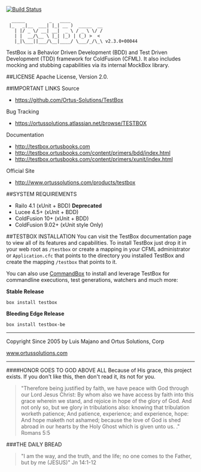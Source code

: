 ﻿[![Build Status](https://travis-ci.org/Ortus-Solutions/TestBox.svg?branch=development)](https://travis-ci.org/Ortus-Solutions/TestBox)```  _____         _   ____             |_   _|__  ___| |_| __ )  _____  __   | |/ _ \/ __| __|  _ \ / _ \ \/ /   | |  __/\__ \ |_| |_) | (_) >  <    |_|\___||___/\__|____/ \___/_/\_\ v2.3.0+00044```    TestBox is a Behavior Driven Development (BDD) and Test Driven Development (TDD) framework for ColdFusion (CFML). It also includes mocking and stubbing capabilities via its internal MockBox library.##LICENSEApache License, Version 2.0.##IMPORTANT LINKSSource- https://github.com/Ortus-Solutions/TestBoxBug Tracking- https://ortussolutions.atlassian.net/browse/TESTBOXDocumentation- http://testbox.ortusbooks.com- http://testbox.ortusbooks.com/content/primers/bdd/index.html- http://testbox.ortusbooks.com/content/primers/xunit/index.htmlOfficial Site- http://www.ortussolutions.com/products/testbox##SYSTEM REQUIREMENTS- Railo 4.1 (xUnit + BDD) **Deprecated**- Lucee 4.5+ (xUnit + BDD)- ColdFusion 10+ (xUnit + BDD)- ColdFusion 9.02+ (xUnit style Only)##TESTBOX INSTALLATIONYou can visit the TestBox documentation page to view all of its features and capabilities.  To install TestBox just drop it in your web root as `/testbox` orcreate a mapping in your CFML administrator or `Application.cfc` that points to thedirectory you installed TestBox and create the mapping `/testbox` that points to it.You can also use [CommandBox](http://www.ortussolutions.com/products/commandbox) to install and leverage TestBox for commandline executions, test generations, watchers and much more:**Stable Release**`box install testbox`**Bleeding Edge Release**`box install testbox-be`********************************************************************************Copyright Since 2005 by Luis Majano and Ortus Solutions, Corpwww.ortussolutions.com********************************************************************************####HONOR GOES TO GOD ABOVE ALLBecause of His grace, this project exists. If you don't like this, then don't read it, its not for you.>"Therefore being justified by faith, we have peace with God through our Lord Jesus Christ:By whom also we have access by faith into this grace wherein we stand, and rejoice in hope of the glory of God.And not only so, but we glory in tribulations also: knowing that tribulation worketh patience;And patience, experience; and experience, hope:And hope maketh not ashamed; because the love of God is shed abroad in our hearts by the Holy Ghost which is given unto us. ." Romans 5:5###THE DAILY BREAD > "I am the way, and the truth, and the life; no one comes to the Father, but by me (JESUS)" Jn 14:1-12